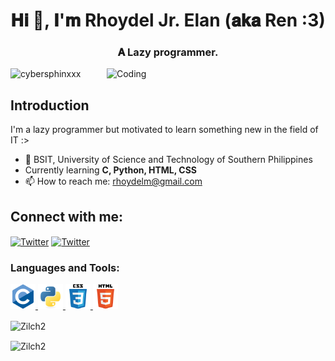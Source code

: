 
<h1 align="center">𝐇𝐢 👋, 𝐈'𝐦 Rhoydel Jr. Elan (𝐚𝐤𝐚 Ren :3)</h1>
<h3 align="center">𝐀 Lazy programmer.</h3>
<img align="right" alt="Coding" width="350" src="https://media3.giphy.com/media/v1.Y2lkPTc5MGI3NjExb3V0a3ZvZmdxbmRlYmc4N2RuOXFtZ3hyNnh5YXFlOXF5dWhnNnBiZyZlcD12MV9pbnRlcm5hbF9naWZfYnlfaWQmY3Q9Zw/fByehYIrOIzO8XolJK/giphy.gif">

<p align="left"> <img src="https://komarev.com/ghpvc/?username=cybersphinxxx&label=Profile%20views&color=0e75b6&style=flat" alt="cybersphinxxx" /> </p>

## Introduction

I'm a lazy programmer but motivated to learn something new in the field of IT :>

- 🎒 BSIT, University of Science and Technology of Southern Philippines
-  Currently learning **C, Python, HTML, CSS**
- 📫 How to reach me: [rhoydelm@gmail.com](mailto:rhoydelm@gmail.com)

## Connect with me:

<p align="left">
  <a href="https://www.facebook.com/rhoydel.musa.9" target="_blank"><img align="center" src="https://raw.githubusercontent.com/rahuldkjain/github-profile-readme-generator/master/src/images/icons/Social/facebook.svg" alt="Twitter" height="30" width="40" /></a>
  <a href="https://discord.gg/74jFFFgjNT" target="_blank"><img align="center" src="https://raw.githubusercontent.com/rahuldkjain/github-profile-readme-generator/master/src/images/icons/Social/discord.svg" alt="Twitter" height="30" width="40" /></a>
</p>


<h3 align="left">Languages and Tools:</h3>
<p align="left">
<a href="https://www.cprogramming.com/" target="_blank" rel="noreferrer"> <img src="https://raw.githubusercontent.com/devicons/devicon/master/icons/c/c-original.svg" alt="c" width="40" height="40"/> </a>
<a href="https://www.python.org/" target="_blank" rel="noreferrer"> <img src="https://raw.githubusercontent.com/devicons/devicon/master/icons/python/python-original.svg" alt="python" width="40" height="40"/> </a>
<a href="https://www.w3schools.com/css/" target="_blank" rel="noreferrer"> <img src="https://raw.githubusercontent.com/devicons/devicon/master/icons/css3/css3-original-wordmark.svg" alt="css3" width="40" height="40"/> </a>
<a href="https://www.w3.org/html/" target="_blank" rel="noreferrer"> <img src="https://raw.githubusercontent.com/devicons/devicon/master/icons/html5/html5-original-wordmark.svg" alt="html5" width="40" height="40"/> </a>
</p>


<p><img align="center" width="600"  src="https://github-readme-stats.vercel.app/api/top-langs?username=Zilch2&show_icons=true&locale=en&layout=compact" alt="Zilch2" /></p>

<p><img align="center" width="600" src="https://github-readme-streak-stats.herokuapp.com/?user=Zilch2&" alt="Zilch2" /></p>
